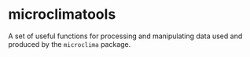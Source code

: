 # microclimatools

A set of useful functions for processing and manipulating data used and produced by the `microclima` package.